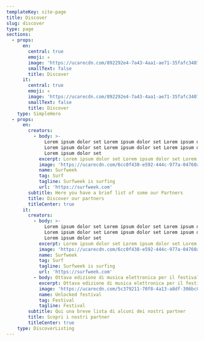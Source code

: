 ```yaml
---
templateKey: site-page
title: Discover
slug: discover
type: page
sections:
  - props:
      en:
        central: true
        emoji: ✈️
        image: 'https://ucarecdn.com/892292e4-7a43-4aa1-ae71-35fafc340758/'
        smallText: false
        title: Discover
      it:
        central: true
        emoji: ✈️
        image: 'https://ucarecdn.com/892292e4-7a43-4aa1-ae71-35fafc340758/'
        smallText: false
        title: Discover
    type: SimpleHero
  - props:
      en:
        creators:
          - body: >-
              Lorem ipsum dolor set Lorem ipsum dolor set Lorem ipsum dolor set
              Lorem ipsum dolor set Lorem ipsum dolor set Lorem ipsum dolor set
              Lorem ipsum dolor set 
            excerpt: Lorem ipsum dolor set Lorem ipsum dolor set Lorem ipsum dolor set
            image: 'https://ucarecdn.com/6cc0f438-e592-444c-977a-04760a6a7e97/'
            name: Surfweek
            tag: Surf
            tagline: Surfweek is surfing
            url: 'https://surfweek.com'
        subtitle: Here you have a brief list of some our Partners
        title: Discover our partners
        titleCenter: true
      it:
        creators:
          - body: >-
              Lorem ipsum dolor set Lorem ipsum dolor set Lorem ipsum dolor set
              Lorem ipsum dolor set Lorem ipsum dolor set Lorem ipsum dolor set
              Lorem ipsum dolor set 
            excerpt: Lorem ipsum dolor set Lorem ipsum dolor set Lorem ipsum dolor set
            image: 'https://ucarecdn.com/6cc0f438-e592-444c-977a-04760a6a7e97/'
            name: Surfweek
            tag: Surf
            tagline: Surfweek is surfing
            url: 'https://surfweek.com'
          - body: Ottava edizione di musica elettronica per il festival siciliano
            excerpt: Ottava edizione di musica elettronica per il festival siciliano
            image: 'https://ucarecdn.com/5c379211-70f8-4a13-a8df-306bc0de15e0/'
            name: Unlocked festival
            tag: Festival
            tagline: Festival
        subtitle: Qui una breve lista di alcuni dei nostri partner
        title: Scopri i nostri partner
        titleCenter: true
    type: DiscoverListing
---
```


